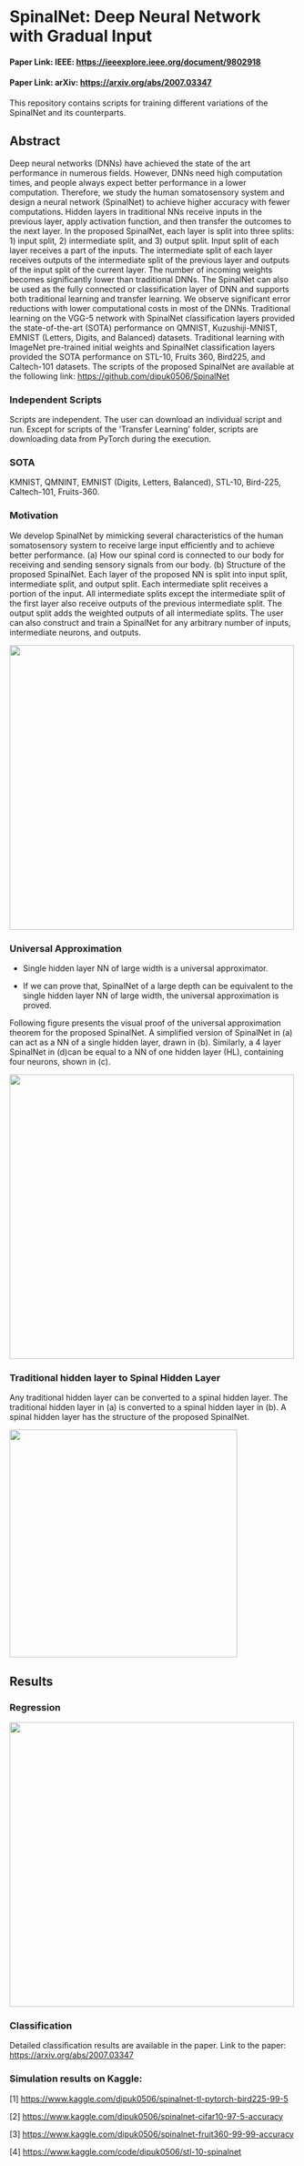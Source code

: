 # SpinalNet: Deep Neural Network with Gradual Input
#### Paper Link: IEEE: https://ieeexplore.ieee.org/document/9802918
#### Paper Link: arXiv: https://arxiv.org/abs/2007.03347

This repository contains scripts for training different variations of the SpinalNet and its counterparts.

## Abstract
Deep neural networks (DNNs) have achieved the state of the art performance in numerous fields. However, DNNs need high computation times, and people always expect better performance in a lower computation. Therefore, we study the human somatosensory system and design a neural network (SpinalNet) to achieve higher accuracy with fewer computations. Hidden layers in traditional NNs receive inputs in the previous layer, apply activation function, and then transfer the outcomes to the next layer. In the proposed SpinalNet, each layer is split into three splits: 1) input split, 2) intermediate split, and 3) output split. Input split of each layer receives a part of the inputs. The intermediate split of each layer receives outputs of the intermediate split of the previous layer and outputs of the input split of the current layer. The number of incoming weights becomes significantly lower than traditional DNNs. The SpinalNet can also be used as the fully connected or classification layer of DNN and supports both traditional learning and transfer learning. We observe significant error reductions with lower computational costs in most of the DNNs. Traditional learning on the VGG-5 network with SpinalNet classification layers provided the state-of-the-art (SOTA) performance on QMNIST, Kuzushiji-MNIST, EMNIST (Letters, Digits, and Balanced) datasets. Traditional learning with ImageNet pre-trained initial weights and SpinalNet classification layers provided the SOTA performance on STL-10, Fruits 360, Bird225, and Caltech-101 datasets. The scripts of the proposed SpinalNet are available at the following link: https://github.com/dipuk0506/SpinalNet


### Independent Scripts
Scripts are independent. The user can download an individual script and run. Except for scripts of the 'Transfer Learning' folder, scripts are downloading data from PyTorch during the execution.

### SOTA
KMNIST, QMNINT, EMNIST (Digits, Letters, Balanced), STL-10, Bird-225, Caltech-101, Fruits-360.


### Motivation
We develop SpinalNet by mimicking several characteristics of the human somatosensory system to receive large input efficiently and to achieve better performance. (a) How our spinal cord is connected to our body for receiving and sending sensory signals from our body. (b) Structure of the proposed SpinalNet. Each layer of the proposed NN is split into input split, intermediate split, and output split. Each intermediate split receives a portion of the input. All intermediate splits except the intermediate split of the first layer also receive outputs of the previous intermediate split. The output split adds the weighted outputs of all intermediate splits. The user can also construct and train a SpinalNet for any arbitrary number of inputs, intermediate neurons, and outputs.


<img src="https://github.com/dipuk0506/SpinalNet/blob/master/Human_sensory.png" width="500">


### Universal Approximation

- Single hidden layer NN of large width is a universal approximator.

- If we can prove that, SpinalNet of a large depth can be equivalent to the single hidden layer NN of large width, the universal approximation is proved.

Following figure presents the visual proof of the universal approximation theorem for the proposed SpinalNet. A simplified version of SpinalNet in (a) can act as a NN of a single hidden layer, drawn in (b). Similarly, a 4 layer SpinalNet in (d)can be equal to a NN of one hidden layer (HL), containing four neurons, shown in (c). 


<img src="https://github.com/dipuk0506/SpinalNet/blob/master/UA_one_layer.png" width="500">


### Traditional hidden layer to Spinal Hidden Layer

Any traditional hidden layer can be converted to a spinal hidden layer. The traditional hidden layer in (a) is converted to a spinal hidden layer in (b). A spinal hidden layer has the structure of the proposed SpinalNet.

<img src="https://github.com/dipuk0506/SpinalNet/blob/master/SpinalHL.png" width="400">

## Results
### Regression

<img src="https://github.com/dipuk0506/SpinalNet/blob/master/Spinal_Regression.png" width="500">

### Classification
Detailed classification results are available in the paper.
Link to the paper:  https://arxiv.org/abs/2007.03347

### Simulation results on Kaggle:
[1] https://www.kaggle.com/dipuk0506/spinalnet-tl-pytorch-bird225-99-5

[2] https://www.kaggle.com/dipuk0506/spinalnet-cifar10-97-5-accuracy

[3] https://www.kaggle.com/dipuk0506/spinalnet-fruit360-99-99-accuracy

[4] https://www.kaggle.com/code/dipuk0506/stl-10-spinalnet

